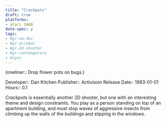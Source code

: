 ```yaml
---
title: "Crackpots"
draft: true
platforms:
- atari 2600
date-spec: y
tags:
- #gr-na-dev 
- #gr-acrobat 
- #gr-2d-shooter 
- #gr-contemporary 
- #sync
---
```


(oneliner:: Drop flower pots on bugs.)

Developer:: Dan Kitchen
Publisher:: Activision
Release Date:: 1983-01-01
Hours:: 0.1

*Crackpots* is essentially another 2D shooter, but one with an interesting theme and design constraints. You play as a person standing on top of an apartment building, and must stop waves of aggressive insects from climbing up the walls of the buildings and slipping in the windows.
